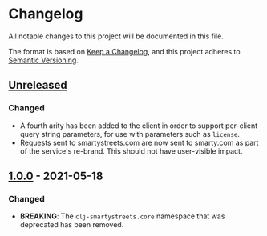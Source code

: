 # Changelog

All notable changes to this project will be documented in this file.

The format is based on [Keep a Changelog](https://keepachangelog.com/en/1.0.0/),
and this project adheres to
[Semantic Versioning](https://semver.org/spec/v2.0.0.html).

## [Unreleased]

### Changed

- A fourth arity has been added to the client in order to support per-client
  query string parameters, for use with parameters such as `license`.
- Requests sent to smartystreets.com are now sent to smarty.com as part of the
  service's re-brand. This should not have user-visible impact.

## [1.0.0] - 2021-05-18

### Changed

- **BREAKING**: The `clj-smartystreets.core` namespace that was deprecated has
  been removed.

[unreleased]: https://github.com/democracyworks/clj-smartystreets/compare/v1.0.0...HEAD
[1.0.0]: https://github.com/democracyworks/clj-smartystreets/releases/tag/v1.0.0
